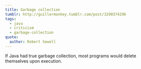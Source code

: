 ```yaml
---
title: Garbage collection
tumblr: http://guillermonkey.tumblr.com/post/3290374296
tags:
  - java
  - criticism
  - garbage-collection
quote:
  author: Robert Sewell
---
```


If Java had true garbage collection, most programs would delete themselves upon execution.
